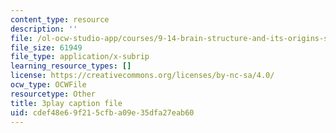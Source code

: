 ```yaml
---
content_type: resource
description: ''
file: /ol-ocw-studio-app/courses/9-14-brain-structure-and-its-origins-spring-2014/cdef48e69f215cfba09e35dfa27eab60_555145.vtt
file_size: 61949
file_type: application/x-subrip
learning_resource_types: []
license: https://creativecommons.org/licenses/by-nc-sa/4.0/
ocw_type: OCWFile
resourcetype: Other
title: 3play caption file
uid: cdef48e6-9f21-5cfb-a09e-35dfa27eab60
---
```

